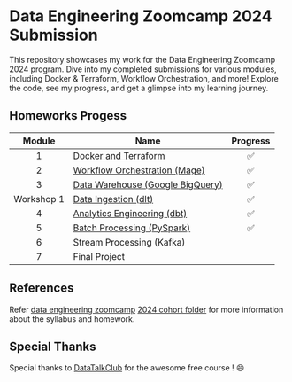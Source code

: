 # Data Engineering Zoomcamp 2024 Submission

This repository showcases my work for the Data Engineering Zoomcamp 2024 program. Dive into my completed submissions for various modules, including Docker & Terraform, Workflow Orchestration, and more! Explore the code, see my progress, and get a glimpse into my learning journey.

## Homeworks Progess
| Module | Name  | Progress |
| :---: | ------------- | :---: |
| 1 | [Docker and Terraform](https://github.com/hwchua0209/data-engineering-zoomcamp-submission/tree/main/01-docker-terraform)| ✅ |
| 2 | [Workflow Orchestration (Mage)](https://github.com/hwchua0209/data-engineering-zoomcamp-submission/tree/main/02-workflow-orchestration)  | ✅ |
| 3 | [Data Warehouse (Google BigQuery)](https://github.com/hwchua0209/data-engineering-zoomcamp-submission/tree/main/03-data-warehouse)  | ✅ |
| Workshop 1 | [Data Ingestion (dlt)](https://github.com/hwchua0209/data-engineering-zoomcamp-submission/tree/main/workshop1_data_ingestion_with_dlt)  | ✅ |
| 4 | [Analytics Engineering (dbt)](https://github.com/hwchua0209/data-engineering-zoomcamp-submission/tree/main/04-analytics-engineering)  | ✅ |
| 5 | [Batch Processing (PySpark)](https://github.com/hwchua0209/data-engineering-zoomcamp-submission/tree/main/05-batch-processing)  | ✅ |
| 6 | Stream Processing (Kafka)  |  |
| 7 | Final Project  |  |

## References
Refer [data engineering zoomcamp](https://github.com/DataTalksClub/data-engineering-zoomcamp) [2024 cohort folder](https://github.com/DataTalksClub/data-engineering-zoomcamp/tree/main/cohorts/2024) for more information about the syllabus and homework.

## Special Thanks
Special thanks to [DataTalkClub](https://github.com/DataTalksClub) for the awesome free course ! 😄
